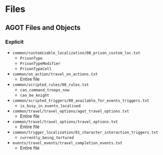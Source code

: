 # Files

## AGOT Files and Objects

### Explicit

* `common/customizable_localization/00_prison_custom_loc.txt`
  * `PrisonType`
  * `PrisonTypeModifier`
  * `PrisonTypeCell`
* `common/on_action/travel_on_actions.txt`
  * Entire file
* `common/scripted_rules/00_rules.txt`
  * `can_command_troops_now`
  * `can_be_knight`
* `common/scripted_triggers/00_available_for_events_triggers.txt`
  * `is_busy_in_events_localised`
* `common/travel/travel_options/agot_travel_options.txt`
  * Entire file
* `common/travel/travel_options/travel_options.txt`
  * Entire file
* `common/trigger_localization/01_character_interaction_triggers.txt`
  * `currently_being_tortured`
* `events/travel_events/travel_completion_events.txt`
  * Entire file
